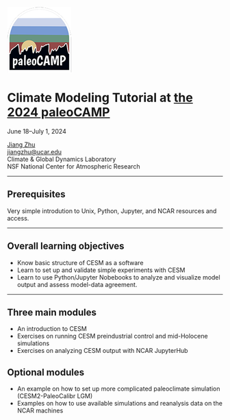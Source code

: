 ![paleoCAMP logo](./images/paleoCAMPLogo.png)

# Climate Modeling Tutorial at [the 2024 paleoCAMP](https://paleoclimate.camp/)
 
June 18–July 1, 2024

[Jiang Zhu](https://staff.cgd.ucar.edu/jiangzhu/)  
[jiangzhu@ucar.edu](mailto:jiangzhu@ucar.edu)  
Climate & Global Dynamics Laboratory  
NSF National Center for Atmospheric Research  


---
## Prerequisites
Very simple introdution to Unix, Python, Jupyter, and NCAR resources and access.

---
## Overall learning objectives
* Know basic structure of CESM as a software
* Learn to set up and validate simple experiments with CESM
* Learn to use Python/Jupyter Nobebooks to analyze and visualize model output and assess model-data agreement.

---
## Three main modules
* An introduction to CESM
* Exercises on running CESM preindustrial control and mid-Holocene simulations
* Exercises on analyzing CESM output with NCAR JupyterHub

## Optional modules
* An example on how to set up more complicated paleoclimate simulation (CESM2-PaleoCalibr LGM)
* Examples on how to use available simulations and reanalysis data on the NCAR machines